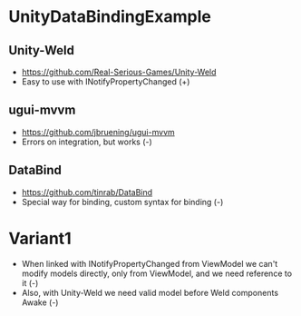 # UnityDataBindingExample

## Unity-Weld

- https://github.com/Real-Serious-Games/Unity-Weld
- Easy to use with INotifyPropertyChanged (+)

## ugui-mvvm

- https://github.com/jbruening/ugui-mvvm
- Errors on integration, but works (-)

## DataBind

- https://github.com/tinrab/DataBind
- Special way for binding, custom syntax for binding (-)

# Variant1

- When linked with INotifyPropertyChanged from ViewModel we can't modify models directly, only from ViewModel, and we need reference to it (-)
- Also, with Unity-Weld we need valid model before Weld components Awake (-)
